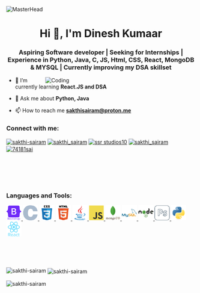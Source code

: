 ![MasterHead]( https://file.notion.so/f/f/09997489-09eb-49ff-b12d-3bd0406e60c0/a7ffed2b-7c15-4186-80e9-513259cc9894/fbc6f31bd3b84159470b973aca7e0f97_gif_1920__1080_pixels.gif?table=block&id=189284aa-8b88-806b-894e-cfc8412f292c&spaceId=09997489-09eb-49ff-b12d-3bd0406e60c0&expirationTimestamp=1758456000000&signature=LiAss1-wG6BGjvHywdmrI5MRLSdlhmFB0zpuPBH5o5A)
<h1 align="center">Hi 👋, I'm Dinesh Kumaar</h1>
<h3 align="center">Aspiring Software developer | Seeking for Internships | Experience in Python, Java, C, JS, Html, CSS, React, MongoDB & MYSQL | Currently improving my DSA skillset</h3>

<img align="right" alt="Coding" width="400" src="https://user-images.githubusercontent.com/74038190/235224431-e8c8c12e-6826-47f1-89fb-2ddad83b3abf.gif">

- 🌱 I’m currently learning **React.JS and DSA**

- 💬 Ask me about **Python, Java**

- 📫 How to reach me **sakthisairam@proton.me**

<h3 align="left">Connect with me:</h3>
<p align="left">
<a href="https://linkedin.com/in/sakthi-sairam" target="blank"><img align="center" src="https://raw.githubusercontent.com/rahuldkjain/github-profile-readme-generator/master/src/images/icons/Social/linked-in-alt.svg" alt="sakthi-sairam" height="30" width="40" /></a>
<a href="https://instagram.com/sakthi_sairam" target="blank"><img align="center" src="https://raw.githubusercontent.com/rahuldkjain/github-profile-readme-generator/master/src/images/icons/Social/instagram.svg" alt="sakthi_sairam" height="30" width="40" /></a>
<a href="https://www.youtube.com/c/ssr studios10" target="blank"><img align="center" src="https://raw.githubusercontent.com/rahuldkjain/github-profile-readme-generator/master/src/images/icons/Social/youtube.svg" alt="ssr studios10" height="30" width="40" /></a>
<a href="https://www.leetcode.com/sakthi_sairam" target="blank"><img align="center" src="https://raw.githubusercontent.com/rahuldkjain/github-profile-readme-generator/master/src/images/icons/Social/leet-code.svg" alt="sakthi_sairam" height="30" width="40" /></a>
<a href="https://auth.geeksforgeeks.org/user/74181sai" target="blank"><img align="center" src="https://raw.githubusercontent.com/rahuldkjain/github-profile-readme-generator/master/src/images/icons/Social/geeks-for-geeks.svg" alt="74181sai" height="30" width="40" /></a>
</p>
<br/><br/><br/><br/>

<h3 align="left">Languages and Tools:</h3>
<p align="left"> <a href="https://getbootstrap.com" target="_blank" rel="noreferrer"> <img src="https://raw.githubusercontent.com/devicons/devicon/master/icons/bootstrap/bootstrap-plain-wordmark.svg" alt="bootstrap" width="40" height="40"/> </a> <a href="https://www.cprogramming.com/" target="_blank" rel="noreferrer"> <img src="https://raw.githubusercontent.com/devicons/devicon/master/icons/c/c-original.svg" alt="c" width="40" height="40"/> </a> <a href="https://www.w3schools.com/css/" target="_blank" rel="noreferrer"> <img src="https://raw.githubusercontent.com/devicons/devicon/master/icons/css3/css3-original-wordmark.svg" alt="css3" width="40" height="40"/> </a> <a href="https://www.w3.org/html/" target="_blank" rel="noreferrer"> <img src="https://raw.githubusercontent.com/devicons/devicon/master/icons/html5/html5-original-wordmark.svg" alt="html5" width="40" height="40"/> </a> <a href="https://www.java.com" target="_blank" rel="noreferrer"> <img src="https://raw.githubusercontent.com/devicons/devicon/master/icons/java/java-original.svg" alt="java" width="40" height="40"/> </a> <a href="https://developer.mozilla.org/en-US/docs/Web/JavaScript" target="_blank" rel="noreferrer"> <img src="https://raw.githubusercontent.com/devicons/devicon/master/icons/javascript/javascript-original.svg" alt="javascript" width="40" height="40"/> </a> <a href="https://www.mongodb.com/" target="_blank" rel="noreferrer"> <img src="https://raw.githubusercontent.com/devicons/devicon/master/icons/mongodb/mongodb-original-wordmark.svg" alt="mongodb" width="40" height="40"/> </a> <a href="https://www.mysql.com/" target="_blank" rel="noreferrer"> <img src="https://raw.githubusercontent.com/devicons/devicon/master/icons/mysql/mysql-original-wordmark.svg" alt="mysql" width="40" height="40"/> </a> <a href="https://nodejs.org" target="_blank" rel="noreferrer"> <img src="https://raw.githubusercontent.com/devicons/devicon/master/icons/nodejs/nodejs-original-wordmark.svg" alt="nodejs" width="40" height="40"/> </a> <a href="https://www.photoshop.com/en" target="_blank" rel="noreferrer"> <img src="https://raw.githubusercontent.com/devicons/devicon/master/icons/photoshop/photoshop-line.svg" alt="photoshop" width="40" height="40"/> </a> <a href="https://www.python.org" target="_blank" rel="noreferrer"> <img src="https://raw.githubusercontent.com/devicons/devicon/master/icons/python/python-original.svg" alt="python" width="40" height="40"/> </a> <a href="https://reactjs.org/" target="_blank" rel="noreferrer"> <img src="https://raw.githubusercontent.com/devicons/devicon/master/icons/react/react-original-wordmark.svg" alt="react" width="40" height="40"/> </a> </p>
<br/><br/><br/>

<p><img align="left" src="https://github-readme-stats.vercel.app/api/top-langs?username=sakthi-sairam&show_icons=true&locale=en&layout=compact" alt="sakthi-sairam" /></p>

<p>&nbsp;<img align="center" src="https://github-readme-stats.vercel.app/api?username=sakthi-sairam&show_icons=true&locale=en" alt="sakthi-sairam" /></p>

<p><img align="center" src="https://github-readme-streak-stats.herokuapp.com/?user=sakthi-sairam&" alt="sakthi-sairam" /></p>
